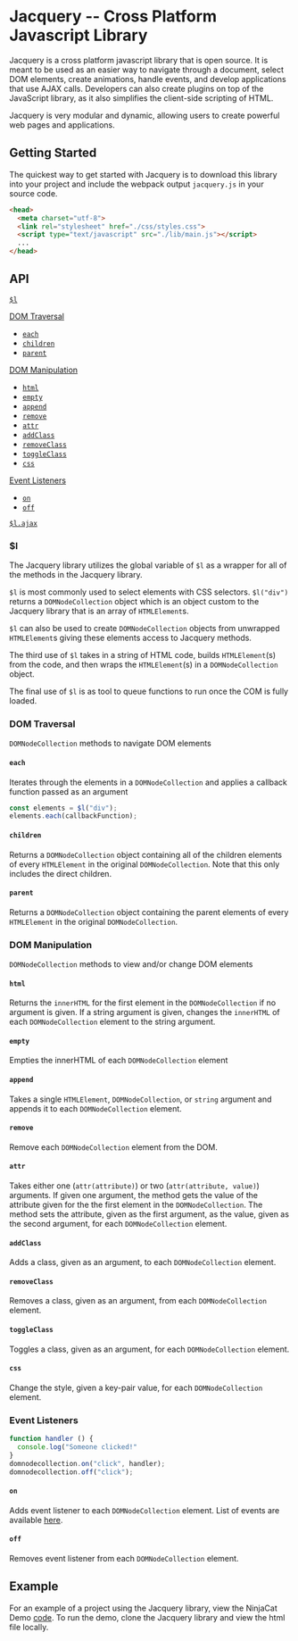 # Jacquery -- Cross Platform Javascript Library

Jacquery is a cross platform javascript library that is open source. It is meant to be used as an easier way to navigate through a document, select DOM elements, create animations, handle events, and develop applications that use AJAX calls. Developers can also create plugins on top of the JavaScript library, as it also simplifies the client-side scripting of HTML.

Jacquery is very modular and dynamic, allowing users to create powerful web pages and applications.

## Getting Started

The quickest way to get started with Jacquery is to download this library into your project and include the webpack output `jacquery.js` in your source code.

```html
<head>
  <meta charset="utf-8">
  <link rel="stylesheet" href="./css/styles.css">
  <script type="text/javascript" src="./lib/main.js"></script>
  ...
</head>
```
## API

[`$l`](#l)  

[DOM Traversal](#dom-traversal)  
  * [`each`](#each)  
  * [`children`](#children)  
  * [`parent`](#parent)  

[DOM Manipulation](#dom-manipulation)  
  * [`html`](#html)  
  * [`empty`](#empty)  
  * [`append`](#append)  
  * [`remove`](#remove)  
  * [`attr`](#attr)  
  * [`addClass`](#addclass)  
  * [`removeClass`](#removeclass)  
  * [`toggleClass`](#toggleclass)  
  * [`css`](#css)

[Event Listeners](#event-listeners)  
  * [`on`](#on)  
  * [`off`](#off)  

[`$l.ajax`](#lajax)  



### $l

The Jacquery library utilizes the global variable of `$l` as a wrapper for all of the methods in the Jacquery library.  

`$l` is most commonly used to select elements with CSS selectors.  `$l("div")` returns a `DOMNodeCollection` object which is an object custom to the Jacquery library that is an array of `HTMLElement`s.  

`$l` can also be used to create `DOMNodeCollection` objects from unwrapped `HTMLElement`s giving these elements access to Jacquery methods.  

The third use of `$l` takes in a string of HTML code, builds `HTMLElement`(s) from the code, and then wraps the `HTMLElement`(s) in a `DOMNodeCollection` object.

The final use of `$l` is as tool to queue functions to run once the COM is fully loaded.



### DOM Traversal

`DOMNodeCollection` methods to navigate DOM elements

#### `each`

Iterates through the elements in a `DOMNodeCollection` and applies a callback function passed as an argument

```javascript
const elements = $l("div");
elements.each(callbackFunction);
```

#### `children`

Returns a `DOMNodeCollection` object containing all of the children elements of every `HTMLElement` in the original `DOMNodeCollection`.  Note that this only includes the direct children.

#### `parent`

Returns a `DOMNodeCollection` object containing the parent elements of every `HTMLElement` in the original `DOMNodeCollection`.  

### DOM Manipulation

`DOMNodeCollection` methods to view and/or change DOM elements

#### `html`

Returns the `innerHTML` for the first element in the `DOMNodeCollection` if no argument is given.  If a string argument is given, changes the `innerHTML` of each `DOMNodeCollection` element to the string argument.

#### `empty`

Empties the innerHTML of each `DOMNodeCollection` element

#### `append`

Takes a single `HTMLElement`, `DOMNodeCollection`, or `string` argument and appends it to each `DOMNodeCollection` element.

#### `remove`

Remove each `DOMNodeCollection` element from the DOM.

#### `attr`

Takes either one (`attr(attribute)`) or two (`attr(attribute, value)`) arguments.  If given one argument, the method gets the value of the attribute given for the the first element in the `DOMNodeCollection`.  The method sets the attribute, given as the first argument, as the value, given as the second argument, for each `DOMNodeCollection` element.

#### `addClass`

Adds a class, given as an argument, to each `DOMNodeCollection` element.

#### `removeClass`

Removes a class, given as an argument, from each `DOMNodeCollection` element.

#### `toggleClass`

Toggles a class, given as an argument, for each `DOMNodeCollection` element.

#### `css`

Change the style, given a key-pair value, for each `DOMNodeCollection` element.

### Event Listeners

```javascript
function handler () {
  console.log("Someone clicked!"
}
domnodecollection.on("click", handler);
domnodecollection.off("click");
```

#### `on`

Adds event listener to each `DOMNodeCollection` element.  List of events are available [here](https://developer.mozilla.org/en-US/docs/Web/Events).

#### `off`

Removes event listener from each `DOMNodeCollection` element.




## Example

For an example of a project using the Jacquery library, view the NinjaCat Demo [code](https://nyujacky.github.io/Jacquery).  To run the demo, clone the Jacquery library and view the html file locally.
